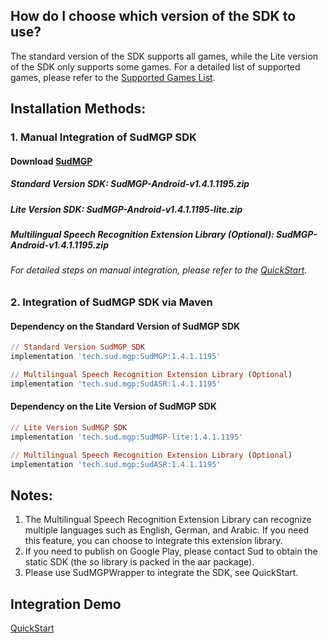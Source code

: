## How do I choose which version of the SDK to use? 
The standard version of the SDK supports all games, while the Lite version of the SDK only supports some games. For a detailed list of supported games, please refer to the [Supported Games List](https://docs.sud.tech/zh-CN/app/Client/StartUp.html). 
 
## Installation Methods: 
### 1. Manual Integration of SudMGP SDK 
#### Download [SudMGP](https://github.com/SudTechnology/sud-mgp-android/releases) 
##### Standard Version SDK: SudMGP-Android-v1.4.1.1195.zip 
##### Lite Version SDK: SudMGP-Android-v1.4.1.1195-lite.zip 
##### Multilingual Speech Recognition Extension Library (Optional): SudMGP-Android-v1.4.1.1195.zip 
###### For detailed steps on manual integration, please refer to the [QuickStart](https://github.com/SudTechnology/hello-sud-plus-android/blob/master/project/QuickStart/README.md). 
### 2. Integration of SudMGP SDK via Maven 
#### Dependency on the Standard Version of SudMGP SDK
```ruby
// Standard Version SudMGP SDK
implementation 'tech.sud.mgp:SudMGP:1.4.1.1195'

// Multilingual Speech Recognition Extension Library (Optional)
implementation 'tech.sud.mgp:SudASR:1.4.1.1195'
```
#### Dependency on the Lite Version of SudMGP SDK
```ruby
// Lite Version SudMGP SDK
implementation 'tech.sud.mgp:SudMGP-lite:1.4.1.1195'

// Multilingual Speech Recognition Extension Library (Optional)
implementation 'tech.sud.mgp:SudASR:1.4.1.1195'
```
## Notes:   
1. The Multilingual Speech Recognition Extension Library can recognize multiple languages such as English, German, and Arabic. If you need this feature, you can choose to integrate this extension library.    
2. If you need to publish on Google Play, please contact Sud to obtain the static SDK (the so library is packed in the aar package).    
3. Please use SudMGPWrapper to integrate the SDK, see QuickStart. 
 
## Integration Demo 
[QuickStart](https://github.com/SudTechnology/hello-sud-plus-android/blob/master/project/QuickStart/README.md)
